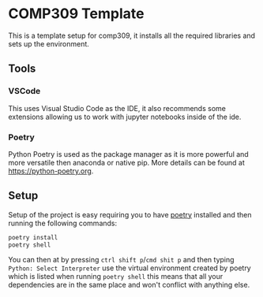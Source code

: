# COMP309 Template
This is a template setup for comp309, it installs all the required libraries and sets up the environment.


## Tools
### VSCode
This uses Visual Studio Code as the IDE, it also recommends some extensions allowing us to work with jupyter notebooks inside of the ide.

### Poetry
Python Poetry is used as the package manager as it is more powerful and more versatile then anaconda or native pip. More details can be found at https://python-poetry.org.

## Setup
Setup of the project is easy requiring you to have [poetry](https://python-poetry.org) installed and then running the following commands:

```bash
poetry install
poetry shell
```

You can then at by pressing `ctrl shift p`/`cmd shit p` and then typing `Python: Select Interpreter` use the virtual environment created by poetry which is listed when running `poetry shell` this means that all your dependencies are in the same place and won't conflict with anything else.